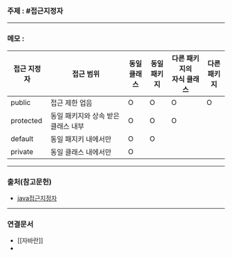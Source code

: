 ### 주제 : #접근지정자

___

### 메모 : 

|접근 지정자|접근 범위|동일 <br>클래스|동일 <br>패키지|다른 패키지의 <br>자식 클래스|다른 <br>패키지|
|-|-|-|-|-|-|
|public|접근 제한 업음|O|O|O|O|
|protected|동일 패키지와 상속 받은 클래스 내부|O|O|O||
|default|동일 패지키 내에서만|O|O|||
|private|동일 클래스 내에서만|O||||

___

### 출처(참고문헌)

- [java접근지정자](https://studymake.tistory.com/424)

___

### 연결문서

- [[자바란]]
- 